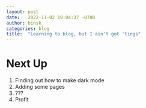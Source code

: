 ```yaml
---
layout: post
date:   2022-11-02 19:04:37 -0700
author: binsk
categories: blog
title:  "Learning to blog, but I ain't got 'tings"
---
```


# Next Up

1. Finding out how to make dark mode
2. Adding some pages
3. ???
4. Profit
